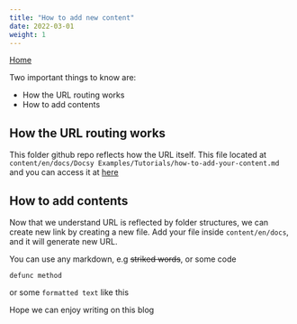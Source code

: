 ```yaml
---
title: "How to add new content"
date: 2022-03-01
weight: 1
---
```


[Home](https://heykabag.netlify.app)

Two important things to know are:

- How the URL routing works
- How to add contents

## How the URL routing works

This folder github repo reflects how the URL itself. This file located at `content/en/docs/Docsy Examples/Tutorials/how-to-add-your-content.md` and you can access it at [here](/docs/docsy-examples/tutorials/how-to-add-your-content/)

## How to add contents

Now that we understand URL is reflected by folder structures, we can create new link by creating a new file. Add your file inside `content/en/docs`, and it will generate new URL.

You can use any markdown, e.g ~~striked words~~, or some code

```
defunc method
```

or some `formatted text` like this

Hope we can enjoy writing on this blog
